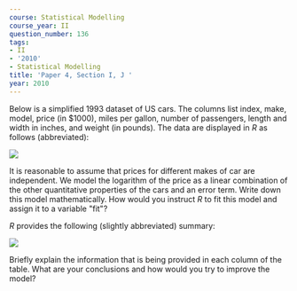```yaml
---
course: Statistical Modelling
course_year: II
question_number: 136
tags:
- II
- '2010'
- Statistical Modelling
title: 'Paper 4, Section I, J '
year: 2010
---
```




Below is a simplified 1993 dataset of US cars. The columns list index, make, model, price (in $\$ 1000)$, miles per gallon, number of passengers, length and width in inches, and weight (in pounds). The data are displayed in $R$ as follows (abbreviated):

![](https://cdn.mathpix.com/cropped/2022_04_28_5ab655844f884d1cf0bbg-085.jpg?height=286&width=697&top_left_y=416&top_left_x=208)

It is reasonable to assume that prices for different makes of car are independent. We model the logarithm of the price as a linear combination of the other quantitative properties of the cars and an error term. Write down this model mathematically. How would you instruct $R$ to fit this model and assign it to a variable "fit"?

$R$ provides the following (slightly abbreviated) summary:

![](https://cdn.mathpix.com/cropped/2022_04_28_5ab655844f884d1cf0bbg-085.jpg?height=425&width=762&top_left_y=931&top_left_x=208)

Briefly explain the information that is being provided in each column of the table. What are your conclusions and how would you try to improve the model?
